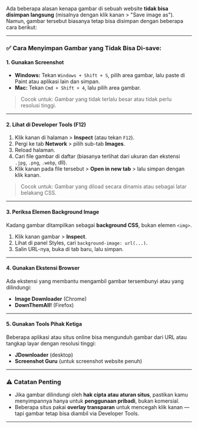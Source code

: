 Ada beberapa alasan kenapa gambar di sebuah website **tidak bisa disimpan langsung** (misalnya dengan klik kanan > "Save image as"). Namun, gambar tersebut biasanya tetap bisa disimpan dengan beberapa cara berikut:

---

### ✅ **Cara Menyimpan Gambar yang Tidak Bisa Di-save:**

#### 1. **Gunakan Screenshot**

* **Windows:** Tekan `Windows + Shift + S`, pilih area gambar, lalu paste di Paint atau aplikasi lain dan simpan.
* **Mac:** Tekan `Cmd + Shift + 4`, lalu pilih area gambar.

> Cocok untuk: Gambar yang tidak terlalu besar atau tidak perlu resolusi tinggi.

---

#### 2. **Lihat di Developer Tools (F12)**

1. Klik kanan di halaman > **Inspect** (atau tekan `F12`).
2. Pergi ke tab **Network** > pilih sub-tab **Images**.
3. Reload halaman.
4. Cari file gambar di daftar (biasanya terlihat dari ukuran dan ekstensi `.jpg`, `.png`, `.webp`, dll).
5. Klik kanan pada file tersebut > **Open in new tab** > lalu simpan dengan klik kanan.

> Cocok untuk: Gambar yang diload secara dinamis atau sebagai latar belakang CSS.

---

#### 3. **Periksa Elemen Background Image**

Kadang gambar ditampilkan sebagai **background CSS**, bukan elemen `<img>`.

1. Klik kanan gambar > **Inspect**.
2. Lihat di panel Styles, cari `background-image: url(...)`.
3. Salin URL-nya, buka di tab baru, lalu simpan.

---

#### 4. **Gunakan Ekstensi Browser**

Ada ekstensi yang membantu mengambil gambar tersembunyi atau yang dilindungi:

* **Image Downloader** (Chrome)
* **DownThemAll!** (Firefox)

---

#### 5. **Gunakan Tools Pihak Ketiga**

Beberapa aplikasi atau situs online bisa mengunduh gambar dari URL atau tangkap layar dengan resolusi tinggi:

* **JDownloader** (desktop)
* **Screenshot Guru** (untuk screenshot website penuh)

---

### ⚠️ Catatan Penting

* Jika gambar dilindungi oleh **hak cipta atau aturan situs**, pastikan kamu menyimpannya hanya untuk **penggunaan pribadi**, bukan komersial.
* Beberapa situs pakai **overlay transparan** untuk mencegah klik kanan — tapi gambar tetap bisa diambil via Developer Tools.

---
